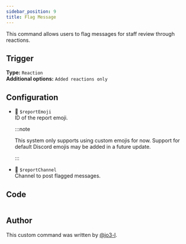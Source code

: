```yaml
---
sidebar_position: 9
title: Flag Message
---
```


This command allows users to flag messages for staff review through reactions.

## Trigger

**Type:** `Reaction`<br />
**Additional options:** `Added reactions only`

## Configuration

- 📌 `$reportEmoji`<br />
  ID of the report emoji.

  :::note

  This system only supports using custom emojis for now. Support for default Discord emojis may be added in a future update.

  :::

- 📌 `$reportChannel`<br />
  Channel to post flagged messages.

## Code

```go file=../../../src/utilities/flag_message.go.tmpl

```

## Author

This custom command was written by [@jo3-l](https://github.com/jo3-l).
